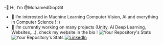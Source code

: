 -👋 Hi, I’m @MohamedDiopGit
- 👀 I’m interested in Machine Learning Computer Vision, AI and everything in Computer Science ! :)
- 🌱 I’m currently working on many projects (Unity, AI Deep Learning, Websites,...), check my website in the bio !
![Your Repository's Stats](https://github-readme-stats.vercel.app/api?username=MohamedDiopGit&show_icons=true)
![Your Repository's Stats](https://github-readme-stats.vercel.app/api/top-langs/?username=MohamedDiopGit&theme=blue-green)
[![LinkedIn](https://img.shields.io/badge/LinkedIn-0077B5?style=for-the-badge&logo=linkedin&logoColor=white)](https://www.linkedin.com/in/mohamed-diop-info/)  
<!---
MohamedDiopGit/MohamedDiopGit is a ✨ special ✨ repository because its `README.md` (this file) appears on your GitHub profile.
You can click the Preview link to take a look at your changes.
--->
